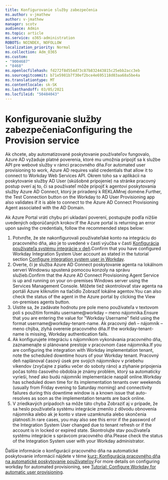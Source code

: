 ```yaml
---
title: Konfigurovanie služby zabezpečenia
ms.author: v-jmathew
author: v-jmathew
manager: scotv
audience: Admin
ms.topic: article
ms.service: o365-administration
ROBOTS: NOINDEX, NOFOLLOW
localization_priority: Normal
ms.collection: Adm_O365
ms.custom:
- "9004687"
- "8468"
ms.openlocfilehash: fd272f8d554d73c87b832443815c25ebb2acc3eb
ms.sourcegitcommit: b71e5981b7f30ef2bce4e695118d03aa68a5be4a
ms.translationtype: MT
ms.contentlocale: sk-SK
ms.lasthandoff: 03/05/2021
ms.locfileid: "50484043"
---
```

# <a name="configuring-the-provision-service"></a><span data-ttu-id="c6f96-102">Konfigurovanie služby zabezpečenia</span><span class="sxs-lookup"><span data-stu-id="c6f96-102">Configuring the Provision service</span></span>

<span data-ttu-id="c6f96-103">Ak chcete, aby automatizované poskytovanie používateľov fungovalo, Azure AD vyžaduje platné poverenia, ktoré mu umožnia pripojiť sa k službe API pre webové služby v rámci pracovného dňa.</span><span class="sxs-lookup"><span data-stu-id="c6f96-103">For automated user provisioning to work, Azure AD requires valid credentials that allow it to connect to Workday Web Services API.</span></span> <span data-ttu-id="c6f96-104">Okrem toho sa v aplikácii na poskytovanie služby AD User (skúšobné pripojenie) na stránke pracovný postup overí aj to, či sa používateľ môže pripojiť k agentovi poskytovania služby Azure AD Connect, ktorý je priradený k REKLAMnej doméne.</span><span class="sxs-lookup"><span data-stu-id="c6f96-104">Further, the Test Connection button on the Workday to AD User Provisioning app also validates if it is able to connect to the Azure AD Connect Provisioning Agent associated with the AD Domain.</span></span>

<span data-ttu-id="c6f96-105">Ak Azure Portal vráti chybu pri ukladaní poverení, postupujte podľa nižšie uvedených odporúčaných krokov:</span><span class="sxs-lookup"><span data-stu-id="c6f96-105">If the Azure portal is returning an error upon saving the credentials, follow the recommended steps below:</span></span>

1. <span data-ttu-id="c6f96-106">Potvrďte, že ste nakonfigurovali používateľské konto na integráciu do pracovného dňa, ako je to uvedené v časti výučba v časti [Konfigurácia používateľa systému integrácie v deň](https://docs.microsoft.com/azure/active-directory/saas-apps/workday-inbound-tutorial).</span><span class="sxs-lookup"><span data-stu-id="c6f96-106">Confirm that you have configured Workday Integration System User account as stated in the tutorial section [Configure integration system user in Workday](https://docs.microsoft.com/azure/active-directory/saas-apps/workday-inbound-tutorial).</span></span>
2. <span data-ttu-id="c6f96-107">Overte, či je služba Azure AD Connect poskytovanie agenta na lokálnom serveri Windowsu spustená pomocou konzoly na správu služieb.</span><span class="sxs-lookup"><span data-stu-id="c6f96-107">Confirm that the Azure AD Connect Provisioning Agent Service is up and running on your on-premises Windows server using the Services Management Console.</span></span> <span data-ttu-id="c6f96-108">Môžete tiež skontrolovať stav agenta na portáli Azure kliknutím na tlačidlo Zobraziť lokálne agentov.</span><span class="sxs-lookup"><span data-stu-id="c6f96-108">You can also check the status of the agent in the Azure portal by clicking the View on-premises agents button.</span></span>
3. <span data-ttu-id="c6f96-109">Uistite sa, že zadávate hodnotu pre pole meno používateľa v textovom poli s použitím formátu username@workday – meno nájomníka.</span><span class="sxs-lookup"><span data-stu-id="c6f96-109">Ensure that you are entering the value for "Workday Username" field using the format username@workday-tenant-name.</span></span> <span data-ttu-id="c6f96-110">Ak pracovný deň – nájomník – meno chýba, zlyhá overenie pracovného dňa.</span><span class="sxs-lookup"><span data-stu-id="c6f96-110">If the workday-tenant-name is missing, Workday authentication fails.</span></span>
4. <span data-ttu-id="c6f96-111">Ak konfigurujete integráciu s nájomníkom vykonávania pracovného dňa, zaznamenajte si plánované prestoje v pracovnom čase nájomníka.</span><span class="sxs-lookup"><span data-stu-id="c6f96-111">If you are configuring the integration with Workday implementation tenant, note the scheduled downtime hours of your Workday tenant.</span></span> <span data-ttu-id="c6f96-112">Pracovný deň naplánoval časový úsek pre svojich nájomníkov v priebehu víkendov (zvyčajne z piatku večer do soboty ráno) a zlyhanie pripojenia počas tohto časového obdobia je známy problém, ktorý sa automaticky vyrieši, hneď ako budú nájomníki implementácie naspäť online.</span><span class="sxs-lookup"><span data-stu-id="c6f96-112">Workday has scheduled down time for its implementation tenants over weekends (usually from Friday evening to Saturday morning) and connectivity failures during this downtime window is a known issue that auto-resolves as soon as the implementation tenants are back online.</span></span>
5. <span data-ttu-id="c6f96-113">V zriedkavých prípadoch sa môže táto chyba Zobraziť aj v prípade, že sa heslo používateľa systému integrácie zmenilo z dôvodu obnovenia nájomníka alebo ak je konto v stave uzamknutia alebo skončenia platnosti.</span><span class="sxs-lookup"><span data-stu-id="c6f96-113">In rare cases, you may also see this error if the password of the Integration System User changed due to tenant refresh or if the account is in locked or expired state.</span></span> <span data-ttu-id="c6f96-114">Skontrolujte stav používateľa systému integrácie s správcom pracovného dňa.</span><span class="sxs-lookup"><span data-stu-id="c6f96-114">Please check the status of the Integration System user with your Workday administrator.</span></span>

<span data-ttu-id="c6f96-115">Ďalšie informácie o konfigurácii pracovného dňa na automatické poskytovanie informácií nájdete v téme [kurz: Konfigurácia pracovného dňa na automatické poskytovanie používateľov](https://docs.microsoft.com/azure/active-directory/saas-apps/workday-inbound-tutorial).</span><span class="sxs-lookup"><span data-stu-id="c6f96-115">For more details on configuring workday for automated provisioning, see [Tutorial: Configure Workday for automatic user provisioning](https://docs.microsoft.com/azure/active-directory/saas-apps/workday-inbound-tutorial).</span></span>
